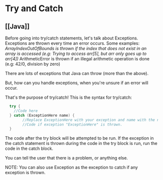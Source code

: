 # Try and Catch
[[Java]]
---

Before going into try/catch statements, let's talk about Exceptions. Exceptions are thrown every time an error occurs. Some examples: _ArrayIndexOutOfBounds is thrown if the index that does not exist in an array is accessed (e.g: Trying to access arr[5], but arr only goes up to arr[4])_ ArithmeticError is thrown if an illegal arithmetic operation is done (e.g: 42/0, division by zero)

There are lots of exceptions that Java can throw (more than the above).

But, how can you handle exceptions, when you're unsure if an error will occur.

That's the purpose of try/catch! This is the syntax for try/catch:

```java
  try {
    //Code here
  } catch (ExceptionHere name) {
        //Replace ExceptionHere with your exception and name with the name of your exception.
        //Code if exception "ExceptionHere" is thrown.
  }
```

The code after the try block will be attempted to be run. If the exception in the catch statement is thrown during the code in the try block is run, run the code in the catch block.

You can tell the user that there is a problem, or anything else.

NOTE: You can also use Exception as the exception to catch if any exception is thrown.